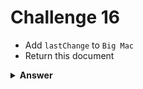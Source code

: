 # Challenge 16
- Add `lastChange` to `Big Mac`
- Return this document

<details>
  <summary><strong>Answer</strong></summary>

  ```js
  db.produtos
    .updateOne({ nome: "Big Mac" }, { $currentDate: { ultimaModificacao: true } });

  db.produtos
    .find({ ultimaModificacao: { $exists: true } }, { _id: 0, nome: 1 }); 
  ```
</details>